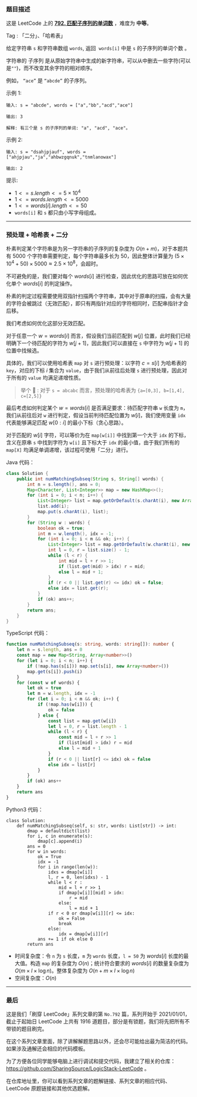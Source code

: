 ### 题目描述

这是 LeetCode 上的 **[792. 匹配子序列的单词数](https://leetcode.cn/problems/number-of-matching-subsequences/solution/by-ac_oier-u1ox/)** ，难度为 **中等**。

Tag : 「二分」、「哈希表」



给定字符串 `s` 和字符串数组 `words`, 返回  `words[i]` 中是 `s` 的子序列的单词个数 。

字符串的 子序列 是从原始字符串中生成的新字符串，可以从中删去一些字符(可以是`""`)，而不改变其余字符的相对顺序。

例如， `“ace”` 是 `“abcde”` 的子序列。

示例 1:
```
输入: s = "abcde", words = ["a","bb","acd","ace"]

输出: 3

解释: 有三个是 s 的子序列的单词: "a", "acd", "ace"。
```
示例 2:
```
输入: s = "dsahjpjauf", words = ["ahjpjau","ja","ahbwzgqnuk","tnmlanowax"]

输出: 2
```

提示:
* $1 <= s.length <= 5 \times 10^4$
* $1 <= words.length <= 5000$
* $1 <= words[i].length <= 50$
* `words[i]` 和 `s` 都只由小写字母组成。

---

### 预处理 + 哈希表 + 二分

朴素判定某个字符串是为另一字符串的子序列的复杂度为 $O(n + m)$，对于本题共有 $5000$ 个字符串需要判定，每个字符串最多长为 $50$，因此整体计算量为 $(5 \times 10^4 + 50) \times 5000 \approx 2.5 \times 10^8$，会超时。

不可避免的是，我们要对每个 $words[i]$ 进行检查，因此优化的思路可放在如何优化单个 $words[i]$ 的判定操作。

朴素的判定过程需要使用双指针扫描两个字符串，其中对于原串的扫描，会有大量的字符会被跳过（无效匹配），即只有两指针对应的字符相同时，匹配串指针才会后移。

我们考虑如何优化这部分无效匹配。

对于任意一个 $w = words[i]$ 而言，假设我们当前匹配到 $w[j]$ 位置，此时我们已经明确下一个待匹配的字符为 $w[j + 1]$，因此我们可以直接在 `s` 中字符为 $w[j + 1]$ 的位置中找候选。

具体的，我们可以使用哈希表 `map` 对 `s` 进行预处理：以字符 $c = s[i]$ 为哈希表的 `key`，对应的下标 $i$ 集合为 `value`，由于我们从前往后处理 `s` 进行预处理，因此对于所有的 `value` 均满足递增性质。

> 举个 🌰 : 对于 `s = abcabc` 而言，预处理的哈希表为 `{a=[0,3], b=[1,4], c=[2,5]}`

最后考虑如何判定某个 $w = words[i]$ 是否满足要求：待匹配字符串 `w` 长度为 `m`，我们从前往后对 `w` 进行判定，假设当前判待匹配位置为 $w[i]$，我们使用变量 `idx` 代表能够满足匹配 $w[0:i]$ 的最小下标（贪心思路）。

对于匹配的 $w[i]$ 字符，可以等价为在 `map[w[i]]` 中找到第一个大于 `idx` 的下标，含义在原串 `s` 中找到字符为 `w[i]` 且下标大于 `idx` 的最小值，由于我们所有的 `map[X]` 均满足单调递增，该过程可使用「二分」进行。

Java 代码：
```Java
class Solution {
    public int numMatchingSubseq(String s, String[] words) {
        int n = s.length(), ans = 0;
        Map<Character, List<Integer>> map = new HashMap<>();
        for (int i = 0; i < n; i++) {
            List<Integer> list = map.getOrDefault(s.charAt(i), new ArrayList<>());
            list.add(i);
            map.put(s.charAt(i), list);
        }
        for (String w : words) {
            boolean ok = true;
            int m = w.length(), idx = -1;
            for (int i = 0; i < m && ok; i++) {
                List<Integer> list = map.getOrDefault(w.charAt(i), new ArrayList<>());
                int l = 0, r = list.size() - 1;
                while (l < r) {
                    int mid = l + r >> 1;
                    if (list.get(mid) > idx) r = mid;
                    else l = mid + 1;
                }
                if (r < 0 || list.get(r) <= idx) ok = false;
                else idx = list.get(r);
            }
            if (ok) ans++;
        }
        return ans;
    }
}
```
TypeScript 代码：
```TypeScript
function numMatchingSubseq(s: string, words: string[]): number {
    let n = s.length, ans = 0
    const map = new Map<String, Array<number>>()
    for (let i = 0; i < n; i++) {
        if (!map.has(s[i])) map.set(s[i], new Array<number>())
        map.get(s[i]).push(i)
    }
    for (const w of words) {
        let ok = true
        let m = w.length, idx = -1
        for (let i = 0; i < m && ok; i++) {
            if (!map.has(w[i])) {
                ok = false
            } else {
                const list = map.get(w[i])
                let l = 0, r = list.length - 1
                while (l < r) {
                    const mid = l + r >> 1
                    if (list[mid] > idx) r = mid
                    else l = mid + 1
                }
                if (r < 0 || list[r] <= idx) ok = false
                else idx = list[r]
            }
        }
        if (ok) ans++
    }
    return ans
}
```
Python3 代码：
```Python3
class Solution:
    def numMatchingSubseq(self, s: str, words: List[str]) -> int:
        dmap = defaultdict(list)
        for i, c in enumerate(s):
            dmap[c].append(i)
        ans = 0
        for w in words:
            ok = True
            idx = -1
            for i in range(len(w)):
                idxs = dmap[w[i]]
                l, r = 0, len(idxs) - 1
                while l < r :
                    mid = l + r >> 1
                    if dmap[w[i]][mid] > idx:
                        r = mid
                    else:
                        l = mid + 1
                if r < 0 or dmap[w[i]][r] <= idx:
                    ok = False
                    break
                else:
                    idx = dmap[w[i]][r]
            ans += 1 if ok else 0
        return ans
```
* 时间复杂度：令 `n` 为 `s` 长度，`m` 为 `words` 长度，`l = 50` 为 $words[i]$ 长度的最大值。构造 `map` 的复杂度为 $O(n)$；统计符合要求的 $words[i]$ 的数量复杂度为 $O(m \times l \times \log{n})$。整体复杂度为 $O(n + m \times l \times \log{n})$
* 空间复杂度：$O(n)$

---

### 最后

这是我们「刷穿 LeetCode」系列文章的第 `No.792` 篇，系列开始于 2021/01/01，截止于起始日 LeetCode 上共有 1916 道题目，部分是有锁题，我们将先把所有不带锁的题目刷完。

在这个系列文章里面，除了讲解解题思路以外，还会尽可能给出最为简洁的代码。如果涉及通解还会相应的代码模板。

为了方便各位同学能够电脑上进行调试和提交代码，我建立了相关的仓库：https://github.com/SharingSource/LogicStack-LeetCode 。

在仓库地址里，你可以看到系列文章的题解链接、系列文章的相应代码、LeetCode 原题链接和其他优选题解。

